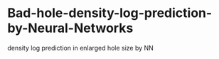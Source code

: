 # Bad-hole-density-log-prediction-by-Neural-Networks
density log prediction in enlarged hole size by NN
